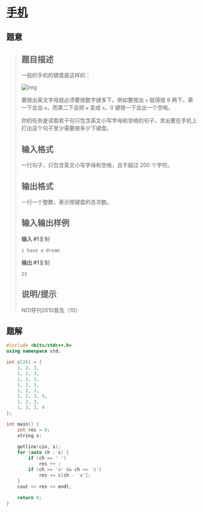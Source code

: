 #  [手机](https://www.luogu.com.cn/problem/P1765)

## 题意

>   ## 题目描述
>
>   一般的手机的键盘是这样的：
>
>   ![img](https://cdn.luogu.com.cn/upload/image_hosting/2mokuz5x.png)
>
>   要按出英文字母就必须要按数字键多下。例如要按出 `x` 就得按 9 两下，第一下会出 `w`，而第二下会把 `w` 变成 `x`。0 键按一下会出一个空格。
>
>   你的任务是读取若干句只包含英文小写字母和空格的句子，求出要在手机上打出这个句子至少需要按多少下键盘。
>
>   ## 输入格式
>
>   一行句子，只包含英文小写字母和空格，且不超过 200 个字符。
>
>   ## 输出格式
>
>   一行一个整数，表示按键盘的总次数。
>
>   ## 输入输出样例
>
>   **输入 #1**复制
>
>   ```
>   i have a dream
>   ```
>
>   **输出 #1**复制
>
>   ```
>   23
>   ```
>
>   ## 说明/提示
>
>   NOI导刊2010普及（10）

## 题解



```c++
#include <bits/stdc++.h>
using namespace std;

int c[26] = {
    1, 2, 3,
    1, 2, 3,
    1, 2, 3,
    1, 2, 3,
    1, 2, 3,
    1, 2, 3, 4,
    1, 2, 3,
    1, 2, 3, 4
};

int main() {
    int res = 0;
    string s;
    
    getline(cin, s);
    for (auto ch : s) {
        if (ch == ' ')
            res ++ ;
        if (ch >= 'a' && ch <= 'z')
            res += c[ch - 'a'];
    }
    cout << res << endl;
    
    return 0;
}
```



```python3

```

